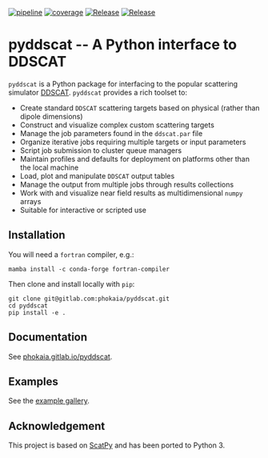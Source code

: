 

<!-- <a class="reference external image-reference" href="https://gitlab.com/phokaia/pyddscat/-/releases" target="_blank"><img alt="Release" src="https://img.shields.io/endpoint?url=https://gitlab.com/phokaia/pyddscat/-/jobs/artifacts/main/raw/logobadge.json?job=badge&labelColor=c9c9c9"></a>  -->
<!-- <a class="reference external image-reference" href="https://gitlab.com/phokaia/pyddscat/commits/main" target="_blank"><img alt="Release" src="https://img.shields.io/gitlab/pipeline/phokaia/pyddscat/main?logo=gitlab&labelColor=dedede&style=for-the-badge"></a>  -->
<!-- <a class="reference external image-reference" href="https://gitlab.com/phokaia/pyddscat/commits/main" target="_blank"><img alt="Release" src="https://img.shields.io/gitlab/coverage/phokaia/pyddscat/main?logo=python&logoColor=e9d672&style=flat-square"></a> -->
<a class="reference external image-reference" href="https://gitlab.com/phokaia/pyddscat/commits/main" target="_blank"><img alt="pipeline" src="https://gitlab.com/phokaia/pyddscat/badges/main/pipeline.svg?style=flat-square"></a> 
<a class="reference external image-reference" href="https://gitlab.com/phokaia/pyddscat/commits/main" target="_blank"><img alt="coverage" src="https://gitlab.com/phokaia/pyddscat/badges/main/coverage.svg?style=flat-square"></a> 
<a class="reference external image-reference" href="https://black.readthedocs.io/en/stable/" target="_blank"><img alt="Release" src="https://img.shields.io/badge/code%20style-black-dedede.svg?logo=python&logoColor=e9d672&style=flat-square"></a>
<a class="reference external image-reference" href="https://gitlab.com/phokaia/pyddscat/-/blob/main/LICENSE.txt" target="_blank"><img alt="Release" src="https://img.shields.io/badge/license-GPLv3-blue?color=f8742d&logo=open-access&logoColor=f8742d&style=flat-square"></a>



# pyddscat -- A Python interface to DDSCAT

`pyddscat` is a Python package for interfacing to the popular scattering simulator
[DDSCAT](http://www.astro.princeton.edu/~draine/DDSCAT.html). `pyddscat` provides a rich toolset to:

* Create standard `DDSCAT` scattering targets based on physical (rather than dipole dimensions)
* Construct and visualize complex custom scattering targets
* Manage the job parameters found in the `ddscat.par` file
* Organize iterative jobs requiring multiple targets or input parameters
* Script job submission to cluster queue managers
* Maintain profiles and defaults for deployment on platforms other than the local machine
* Load, plot and manipulate `DDSCAT` output tables
* Manage the output from multiple jobs through results collections
* Work with and visualize near field results as multidimensional `numpy` arrays
* Suitable for interactive or scripted use



## Installation

You will need a `fortran` compiler, e.g.:

```
mamba install -c conda-forge fortran-compiler
```

Then clone and install locally with `pip`:

```
git clone git@gitlab.com:phokaia/pyddscat.git
cd pyddscat
pip install -e .
```

## Documentation

See [phokaia.gitlab.io/pyddscat](https://phokaia.gitlab.io/pyddscat).

## Examples

See the [example gallery](https://phokaia.gitlab.io/pyddscat/examples).

## Acknowledgement

This project is based on [ScatPy](https://pythonhosted.org/ScatPy/index.html) and has been ported to Python 3.


